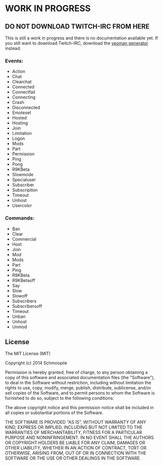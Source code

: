 # WORK IN PROGRESS

## DO NOT DOWNLOAD TWITCH-IRC FROM HERE
This is still a work in progress and there is no documentation available yet.
If you still want to download Twitch-IRC, download the [yeoman generator](https://github.com/Schmoopiie/generator-twitch-irc) instead.

### Events:

- Action
- Chat
- Clearchat
- Connected
- Connectfail
- Connecting
- Crash
- Disconnected
- Emoteset
- Hosted
- Hosting
- Join
- Limitation
- Logon
- Mods
- Part
- Permission
- Ping
- Pong
- R9KBeta
- Slowmode
- Specialuser
- Subscriber
- Subscription
- Timeout
- Unhost
- Usercolor

### Commands:

- Ban
- Clear
- Commercial
- Host
- Join
- Mod
- Mods
- Part
- Ping
- R9KBeta
- R9KBetaoff
- Say
- Slow
- Slowoff
- Subscribers
- Subscribersoff
- Timeout
- Unban
- Unhost
- Unmod

## License

The MIT License (MIT)

Copyright (c) 2014 Schmoopiie

Permission is hereby granted, free of charge, to any person obtaining a copy
of this software and associated documentation files (the "Software"), to deal
in the Software without restriction, including without limitation the rights
to use, copy, modify, merge, publish, distribute, sublicense, and/or sell
copies of the Software, and to permit persons to whom the Software is
furnished to do so, subject to the following conditions:

The above copyright notice and this permission notice shall be included in
all copies or substantial portions of the Software.

THE SOFTWARE IS PROVIDED "AS IS", WITHOUT WARRANTY OF ANY KIND, EXPRESS OR
IMPLIED, INCLUDING BUT NOT LIMITED TO THE WARRANTIES OF MERCHANTABILITY,
FITNESS FOR A PARTICULAR PURPOSE AND NONINFRINGEMENT. IN NO EVENT SHALL THE
AUTHORS OR COPYRIGHT HOLDERS BE LIABLE FOR ANY CLAIM, DAMAGES OR OTHER
LIABILITY, WHETHER IN AN ACTION OF CONTRACT, TORT OR OTHERWISE, ARISING FROM,
OUT OF OR IN CONNECTION WITH THE SOFTWARE OR THE USE OR OTHER DEALINGS IN
THE SOFTWARE.